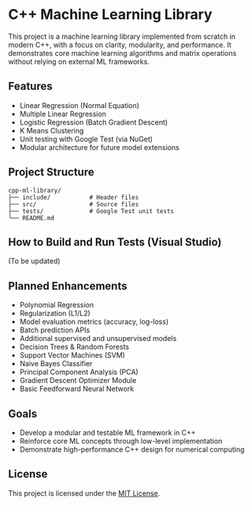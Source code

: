 # C++ Machine Learning Library

This project is a machine learning library implemented from scratch in modern C++, with a focus on clarity, modularity, and performance. It demonstrates core machine learning algorithms and matrix operations without relying on external ML frameworks.

## Features

- Linear Regression (Normal Equation)
- Multiple Linear Regression
- Logistic Regression (Batch Gradient Descent)
- K Means Clustering
- Unit testing with Google Test (via NuGet)
- Modular architecture for future model extensions

## Project Structure

```
cpp-ml-library/
├── include/           # Header files
├── src/               # Source files
├── tests/             # Google Test unit tests
└── README.md
```

## How to Build and Run Tests (Visual Studio)
(To be updated)

## Planned Enhancements

- Polynomial Regression
- Regularization (L1/L2)
- Model evaluation metrics (accuracy, log-loss)
- Batch prediction APIs
- Additional supervised and unsupervised models
- Decision Trees & Random Forests
- Support Vector Machines (SVM)
- Naive Bayes Classifier
- Principal Component Analysis (PCA)
- Gradient Descent Optimizer Module
- Basic Feedforward Neural Network

## Goals

- Develop a modular and testable ML framework in C++
- Reinforce core ML concepts through low-level implementation
- Demonstrate high-performance C++ design for numerical computing

## License
This project is licensed under the [MIT License](LICENSE).
